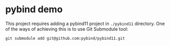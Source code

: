 # pybind demo

This project requires adding a pybind11 project in `./pybind11` directory. One of the ways of 
achieving this is to use Git Submodule tool:
```shell
git submodule add git@github.com:pybind/pybind11.git
```